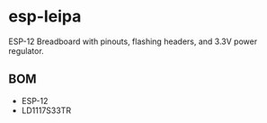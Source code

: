 # esp-leipa
ESP-12 Breadboard with pinouts, flashing headers, and 3.3V power regulator.

## BOM
* ESP-12
* LD1117S33TR
